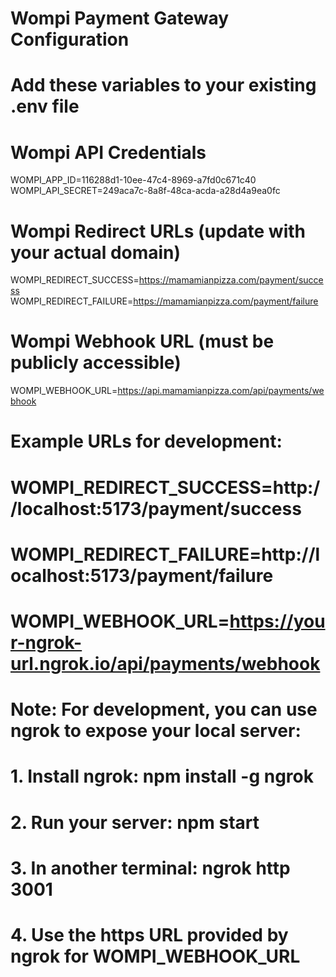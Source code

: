 # Wompi Payment Gateway Configuration
# Add these variables to your existing .env file

# Wompi API Credentials
WOMPI_APP_ID=116288d1-10ee-47c4-8969-a7fd0c671c40
WOMPI_API_SECRET=249aca7c-8a8f-48ca-acda-a28d4a9ea0fc

# Wompi Redirect URLs (update with your actual domain)
WOMPI_REDIRECT_SUCCESS=https://mamamianpizza.com/payment/success
WOMPI_REDIRECT_FAILURE=https://mamamianpizza.com/payment/failure

# Wompi Webhook URL (must be publicly accessible)
WOMPI_WEBHOOK_URL=https://api.mamamianpizza.com/api/payments/webhook

# Example URLs for development:
# WOMPI_REDIRECT_SUCCESS=http://localhost:5173/payment/success
# WOMPI_REDIRECT_FAILURE=http://localhost:5173/payment/failure
# WOMPI_WEBHOOK_URL=https://your-ngrok-url.ngrok.io/api/payments/webhook

# Note: For development, you can use ngrok to expose your local server:
# 1. Install ngrok: npm install -g ngrok
# 2. Run your server: npm start
# 3. In another terminal: ngrok http 3001
# 4. Use the https URL provided by ngrok for WOMPI_WEBHOOK_URL
